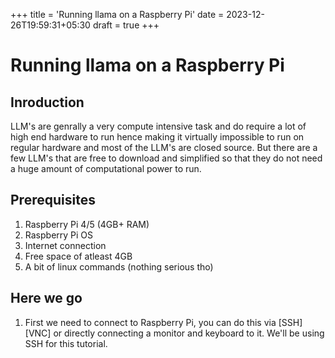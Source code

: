 +++
title = 'Running llama on a Raspberry Pi'
date = 2023-12-26T19:59:31+05:30
draft = true
+++

# Running llama on a Raspberry Pi

## Inroduction
LLM's are genrally a very compute intensive task and do require a lot of high end hardware to run hence making it virtually impossible to run on regular hardware and most of the LLM's are closed source. But there are a few LLM's that are free to download and simplified so that they do not need a huge amount of computational power to run.

## Prerequisites
1. Raspberry Pi 4/5 (4GB+ RAM)
2. Raspberry Pi OS
3. Internet connection
4. Free space of atleast 4GB
5. A bit of linux commands (nothing serious tho)

## Here we go

1. First we need to connect to Raspberry Pi, you can do this via [SSH] [VNC] or directly connecting a monitor and keyboard to it. We'll be using SSH for this tutorial.